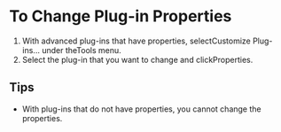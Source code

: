 # To Change Plug-in Properties

1. With advanced plug-ins that have properties, selectCustomize
Plug-ins... under theTools menu.
2. Select the plug-in that you want to change and clickProperties.

## Tips

- With plug-ins that do not have properties, you cannot change the properties.

